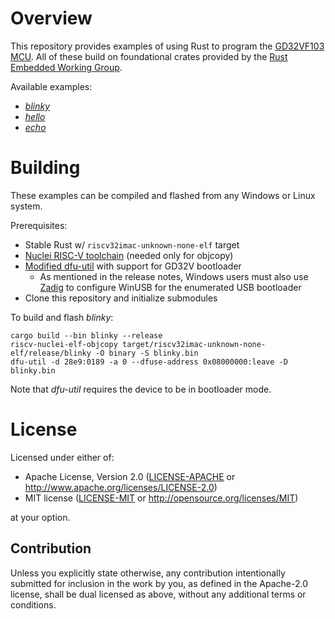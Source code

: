# Overview

This repository provides examples of using Rust to program the [GD32VF103 MCU].
All of these build on foundational crates provided by the
[Rust Embedded Working Group].

Available examples:

* [*blinky*](./src/blinky.rs)
* [*hello*](./src/hello.rs)
* [*echo*](./src/echo.rs)

[GD32VF103 MCU]: https://www.gigadevice.com/products/microcontrollers/gd32/risc-v/
[Rust Embedded Working Group]: https://github.com/rust-embedded/wg

# Building

These examples can be compiled and flashed from any Windows or Linux system.

Prerequisites:

* Stable Rust w/ `riscv32imac-unknown-none-elf` target
* [Nuclei RISC-V toolchain] (needed only for objcopy)
* [Modified dfu-util] with support for GD32V bootloader
  * As mentioned in the release notes, Windows users must also use [Zadig] to
    configure WinUSB for the enumerated USB bootloader
* Clone this repository and initialize submodules

To build and flash *blinky*:

```
cargo build --bin blinky --release
riscv-nuclei-elf-objcopy target/riscv32imac-unknown-none-elf/release/blinky -O binary -S blinky.bin
dfu-util -d 28e9:0189 -a 0 --dfuse-address 0x08000000:leave -D blinky.bin
```

Note that *dfu-util* requires the device to be in bootloader mode.

[Nuclei RISC-V toolchain]: https://nucleisys.com/download.php
[Modified dfu-util]: https://github.com/riscv-mcu/gd32-dfu-utils
[Zadig]: https://zadig.akeo.ie/

# License

Licensed under either of:

* Apache License, Version 2.0
  ([LICENSE-APACHE](LICENSE-APACHE) or http://www.apache.org/licenses/LICENSE-2.0)
* MIT license
  ([LICENSE-MIT](LICENSE-MIT) or http://opensource.org/licenses/MIT)

at your option.

## Contribution

Unless you explicitly state otherwise, any contribution intentionally submitted
for inclusion in the work by you, as defined in the Apache-2.0 license, shall be
dual licensed as above, without any additional terms or conditions.

